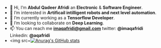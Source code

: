- 👋 Hi, I’m **Abdul Qadeer Afridi** an **Electronic** & **Software Engineer**.
- 👀 I’m interested in **Artificail intilligent robots and next level automation**.
- 🌱 I’m currently working as a **Tensorflow Developer**.
- 💞️ I’m looking to collaborate on **Deep Learning**.
- 📫 You can reach me **imaqafridi@gmail.com** twitter: **@imaqafridi** Linkedin: **@aqafridi**
![]()
- <img src=[![Anurag's GitHub stats](https://github-readme-stats.vercel.app/api?username=aqafridi)](https://github.com/anuraghazra/github-readme-stats)
>
<!---
aqafridi/aqafridi is a ✨ special ✨ repository because its `README.md` (this file) appears on your GitHub profile.
You can click the Preview link to take a look at your changes.
--->
